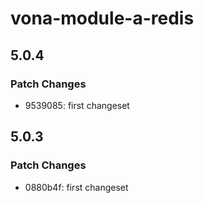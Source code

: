 # vona-module-a-redis

## 5.0.4

### Patch Changes

- 9539085: first changeset

## 5.0.3

### Patch Changes

- 0880b4f: first changeset
